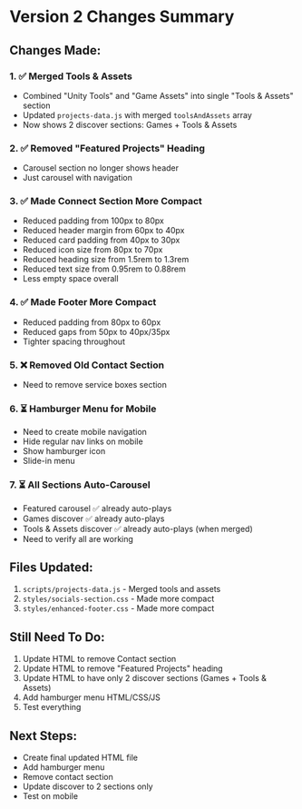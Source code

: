 # Version 2 Changes Summary

## Changes Made:

### 1. ✅ Merged Tools & Assets
- Combined "Unity Tools" and "Game Assets" into single "Tools & Assets" section
- Updated `projects-data.js` with merged `toolsAndAssets` array
- Now shows 2 discover sections: Games + Tools & Assets

### 2. ✅ Removed "Featured Projects" Heading
- Carousel section no longer shows header
- Just carousel with navigation

### 3. ✅ Made Connect Section More Compact
- Reduced padding from 100px to 80px
- Reduced header margin from 60px to 40px
- Reduced card padding from 40px to 30px
- Reduced icon size from 80px to 70px
- Reduced heading size from 1.5rem to 1.3rem
- Reduced text size from 0.95rem to 0.88rem
- Less empty space overall

### 4. ✅ Made Footer More Compact
- Reduced padding from 80px to 60px
- Reduced gaps from 50px to 40px/35px
- Tighter spacing throughout

### 5. ❌ Removed Old Contact Section
- Need to remove service boxes section

### 6. ⏳ Hamburger Menu for Mobile
- Need to create mobile navigation
- Hide regular nav links on mobile
- Show hamburger icon
- Slide-in menu

### 7. ⏳ All Sections Auto-Carousel
- Featured carousel ✅ already auto-plays
- Games discover ✅ already auto-plays
- Tools & Assets discover ✅ already auto-plays (when merged)
- Need to verify all are working

## Files Updated:
1. `scripts/projects-data.js` - Merged tools and assets
2. `styles/socials-section.css` - Made more compact
3. `styles/enhanced-footer.css` - Made more compact

## Still Need To Do:
1. Update HTML to remove Contact section
2. Update HTML to remove "Featured Projects" heading
3. Update HTML to have only 2 discover sections (Games + Tools & Assets)
4. Add hamburger menu HTML/CSS/JS
5. Test everything

## Next Steps:
- Create final updated HTML file
- Add hamburger menu
- Remove contact section
- Update discover to 2 sections only
- Test on mobile
